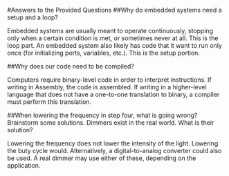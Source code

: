 #Answers to the Provided Questions
##Why do embedded systems need a setup and a loop?

Embedded systems are usually meant to operate continuously, stopping only when a certain condition is met, or sometimes never at all. This is the loop part. An embedded system also likely has code that it want to run only once (for initializing ports, variables, etc.). This is the setup portion.

##Why does our code need to be compiled?

Computers require binary-level code in order to interpret instructions. If writing in Assembly, the code is assembled. If writing in a higher-level language that does not have a one-to-one translation to binary, a compiler must perform this translation.

##When lowering the frequency in step four, what is going wrong? Brainstorm some solutions. Dimmers exist in the real world. What is their solution?

Lowering the frequency does not lower the intensity of the light. Lowering the buty cycle would. Alternatively, a digital-to-analog converter could also be used. A real dimmer may use either of these, depending on the application.
